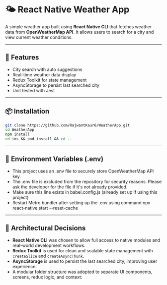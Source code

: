 # 🌤️ React Native Weather App

A simple weather app built using **React Native CLI** that fetches weather data from **OpenWeatherMap API**. It allows users to search for a city and view current weather conditions.

---

## 🚀 Features

- City search with auto suggestions
- Real-time weather data display
- Redux Toolkit for state management
- AsyncStorage to persist last searched city
- Unit tested with Jest

---

## 📦 Installation

```bash
git clone https://github.com/RajwantKaur6/WeatherApp.git
cd WeatherApp
npm install
cd ios && pod install && cd ..
```

---

## 🔐 Environment Variables (.env)

- This project uses an .env file to securely store OpenWeatherMap API key.
- The .env file is excluded from the repository for security reasons. Please ask the developer for the file if it's not already provided.
- Make sure this line exists in babel.config.js (already set up if using this project)
- Restart Metro bundler after setting up the .env using command npx react-native start --reset-cache

---

## 🧠 Architectural Decisions

- **React Native CLI** was chosen to allow full access to native modules and real-world development workflows.
- **Redux Toolkit** is used for clean and scalable state management with `createSlice` and `createAsyncThunk`.
- **AsyncStorage** is used to persist the last searched city, improving user experience.
- A modular folder structure was adopted to separate UI components, screens, redux logic, and context:
